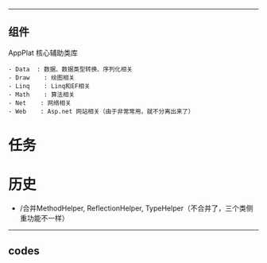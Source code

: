 ﻿---------------------------------------
组件
---------------------------------------
AppPlat 核心辅助类库

    - Data  : 数据、数据类型转换、序列化相关
	- Draw	  : 绘图相关
	- Linq	  : Linq和EF相关
	- Math	  : 算法相关
	- Net    : 网络相关
	- Web    : Asp.net 网站相关（由于非常常用，就不分离出来了）




# 任务



# 历史

- /合并MethodHelper, ReflectionHelper, TypeHelper（不合并了，三个类侧重功能不一样）



---------------------------------------
codes
---------------------------------------
